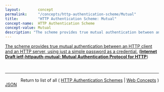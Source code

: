 ```yaml
---
layout:        concept
permalink:     "/concepts/http-authentication-scheme/Mutual"
title:         "HTTP Authentication Scheme: Mutual"
concept-name:  HTTP Authentication Scheme
concept-value: Mutual
description: "The scheme provides true mutual authentication between an HTTP client and an HTTP server, using just a simple password as a credential."
---
```


[The scheme provides true mutual authentication between an HTTP client and an HTTP server, using just a simple password as a credential.](http://tools.ietf.org/html/draft-ietf-httpauth-mutual#section-2 "Read documentation for HTTP Authentication Scheme &#34;Mutual&#34;") (**[Internet Draft ietf-httpauth-mutual: Mutual Authentication Protocol for HTTP](/specs/IETF/I-D/ietf-httpauth-mutual "This document specifies a mutual authentication scheme for the Hypertext Transfer Protocol (HTTP). This scheme provides true mutual authentication between an HTTP client and an HTTP server using password-based authentication. Unlike the Basic and Digest authentication schemes, the Mutual authentication scheme specified in this document assures the user that the server truly knows the user's encrypted password.")**)

<br/>
<hr/>

<p style="float : left"><a href="./Mutual.json" title="JSON representing this particular Web Concept value">JSON</a></p>
<p style="text-align: right">Return to list of all ( <a href="../http-authentication-scheme/">HTTP Authentication Schemes</a> | <a href="../">Web Concepts</a> )</p>
